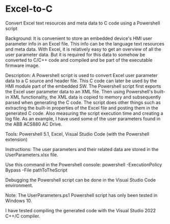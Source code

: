 # Excel-to-C
Convert Excel text resources and meta data to C code using a Powershell script

Background: It is convenient to store an embedded device's HMI user parameter info
in an Excel file. This info can be the language text resources and meta data.
With Excel, it is relatively easy to get an overview of all the user parameter data.
But it is required for this data to somehow be converted to C/C++ code and compiled
and be part of the executable firmware image.

Description: A Powershell script is used to convert Excel user parameter data to a C
source and header file. This C code can later be used by the HMI module part of the
embedded SW. The Powershell script first exports the Excel user parameter data to an
XML file. Then using Powershell's built-in XML functionality, the XML data is copied to
memory and subsequently parsed when generating the C code. The script does other things
such as extracting the built-in properties of the Excel file and posting them in the
generated C code. Also measuring the script execution time and creating a log file.
As an example, I have used some of the user parameters found in the ABB ACS880 AC Drive.

Tools: Powershell 5.1, Excel, Visual Studio Code (with the Powershell extension)

Instructions: The user parameters and their related data are stored in the
UserParameters.xlsx file. 

Use this command in the Powershell console:
powershell -ExecutionPolicy Bypass -File pathToTheScript

Debugging the Powershell script can be done in the Visual Studio Code environment.

Note: The UserParameters.ps1 Powershell script has only been tested in Windows 10.

I have tested compiling the generated code with the Visual Studio 2022 C++/C compiler.
